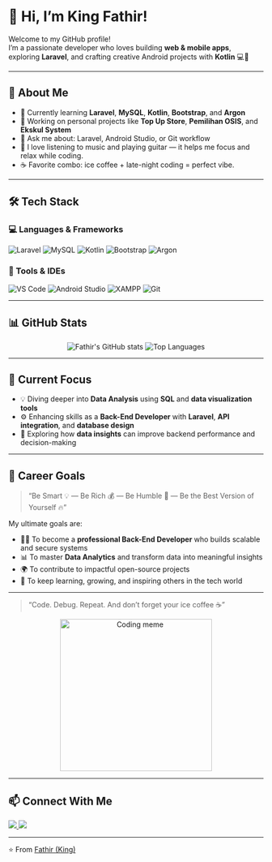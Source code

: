 # 👑 Hi, I’m King Fathir!

Welcome to my GitHub profile!  
I’m a passionate developer who loves building **web & mobile apps**, exploring **Laravel**, and crafting creative Android projects with **Kotlin** 💻📱  

---

## 🚀 About Me
- 🌱 Currently learning **Laravel**, **MySQL**, **Kotlin**, **Bootstrap**, and **Argon**
- 🔭 Working on personal projects like **Top Up Store**, **Pemilihan OSIS**, and **Ekskul System**
- 💬 Ask me about: Laravel, Android Studio, or Git workflow
- 🎸 I love listening to music and playing guitar — it helps me focus and relax while coding.
- ☕ Favorite combo: ice coffee + late-night coding = perfect vibe.

---

## 🛠️ Tech Stack

### 💻 Languages & Frameworks
![Laravel](https://img.shields.io/badge/Laravel-FF2D20?style=for-the-badge&logo=laravel&logoColor=white)
![MySQL](https://img.shields.io/badge/MySQL-005C84?style=for-the-badge&logo=mysql&logoColor=white)
![Kotlin](https://img.shields.io/badge/Kotlin-0095D5?style=for-the-badge&logo=kotlin&logoColor=white)
![Bootstrap](https://img.shields.io/badge/Bootstrap-7952B3?style=for-the-badge&logo=bootstrap&logoColor=white)
![Argon](https://img.shields.io/badge/Argon_Template-4A90E2?style=for-the-badge&logo=bootstrap&logoColor=white)

### 🧰 Tools & IDEs
![VS Code](https://img.shields.io/badge/VS_Code-0078d7?style=for-the-badge&logo=visual%20studio%20code&logoColor=white)
![Android Studio](https://img.shields.io/badge/Android_Studio-3DDC84?style=for-the-badge&logo=android-studio&logoColor=white)
![XAMPP](https://img.shields.io/badge/XAMPP-F37623?style=for-the-badge&logo=xampp&logoColor=white)
![Git](https://img.shields.io/badge/Git-F05032?style=for-the-badge&logo=git&logoColor=white)

---

## 📊 GitHub Stats
<p align="center">
  <img src="https://github-readme-stats.vercel.app/api?username=fathirnih&show_icons=true&theme=radical" alt="Fathir's GitHub stats" />
  <img src="https://github-readme-stats.vercel.app/api/top-langs/?username=fathirnih&layout=compact&theme=radical" alt="Top Languages" />
</p>

---

## 🧩 Current Focus
- 💡 Diving deeper into **Data Analysis** using **SQL** and **data visualization tools**
- ⚙️ Enhancing skills as a **Back-End Developer** with **Laravel**, **API integration**, and **database design**
- 🧠 Exploring how **data insights** can improve backend performance and decision-making

---

## 🎯 Career Goals
> “Be Smart 💡 — Be Rich 💰 — Be Humble 🤝 — Be the Best Version of Yourself 🔥”

My ultimate goals are:
- 🧑‍💻 To become a **professional Back-End Developer** who builds scalable and secure systems  
- 📊 To master **Data Analytics** and transform data into meaningful insights  
- 🌍 To contribute to impactful open-source projects  
- 🚀 To keep learning, growing, and inspiring others in the tech world  


---
> “Code. Debug. Repeat. And don’t forget your ice coffee ☕”

<p align="center">
  <img src="https://media.giphy.com/media/L8K62iTDkzGX6/giphy.gif" width="300" alt="Coding meme" />
</p>

---

## 📫 Connect With Me
<p align="left">
  <a href="https://www.instagram.com/fatthth" target="_blank">
    <img src="https://img.shields.io/badge/Instagram-E4405F?style=for-the-badge&logo=instagram&logoColor=white"/>
  </a>
  <a href="mailto:fathirulfatih29@gmail.com">
    <img src="https://img.shields.io/badge/Email-D14836?style=for-the-badge&logo=gmail&logoColor=white"/>
  </a>
</p>

---

⭐️ From [Fathir (King)](https://github.com/fathirnih)
